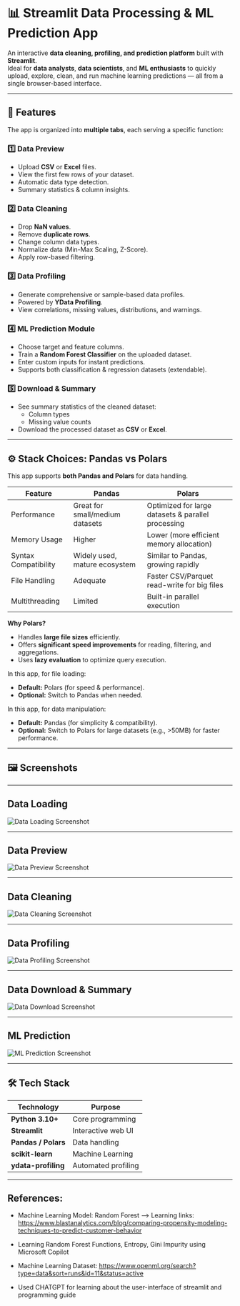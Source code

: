 # 📊 Streamlit Data Processing & ML Prediction App

An interactive **data cleaning, profiling, and prediction platform** built with **Streamlit**.  
Ideal for **data analysts**, **data scientists**, and **ML enthusiasts** to quickly upload, explore, clean, and run machine learning predictions — all from a single browser-based interface.

---

## 🚀 Features

The app is organized into **multiple tabs**, each serving a specific function:

### **1️⃣ Data Preview**
- Upload **CSV** or **Excel** files.
- View the first few rows of your dataset.
- Automatic data type detection.
- Summary statistics & column insights.

### **2️⃣ Data Cleaning**
- Drop **NaN values**.
- Remove **duplicate rows**.
- Change column data types.
- Normalize data (Min-Max Scaling, Z-Score).
- Apply row-based filtering.

### **3️⃣ Data Profiling**
- Generate comprehensive or sample-based data profiles.
- Powered by **YData Profiling**.
- View correlations, missing values, distributions, and warnings.

### **4️⃣ ML Prediction Module**
- Choose target and feature columns.
- Train a **Random Forest Classifier** on the uploaded dataset.
- Enter custom inputs for instant predictions.
- Supports both classification & regression datasets (extendable).

### **5️⃣ Download & Summary**
- See summary statistics of the cleaned dataset:
  - Column types
  - Missing value counts
- Download the processed dataset as **CSV** or **Excel**.

---

## ⚙️ Stack Choices: Pandas vs Polars

This app supports **both Pandas and Polars** for data handling.

| Feature                | **Pandas** | **Polars** |
|------------------------|------------|------------|
| Performance            | Great for small/medium datasets | Optimized for large datasets & parallel processing |
| Memory Usage           | Higher     | Lower (more efficient memory allocation) |
| Syntax Compatibility   | Widely used, mature ecosystem | Similar to Pandas, growing rapidly |
| File Handling          | Adequate   | Faster CSV/Parquet read-write for big files |
| Multithreading         | Limited    | Built-in parallel execution |

**Why Polars?**
- Handles **large file sizes** efficiently.
- Offers **significant speed improvements** for reading, filtering, and aggregations.
- Uses **lazy evaluation** to optimize query execution.

In this app, for file loading:
- **Default:** Polars (for speed & performance).
- **Optional:** Switch to Pandas when needed.

In this app, for data manipulation:
- **Default:** Pandas (for simplicity & compatibility).
- **Optional:** Switch to Polars for large datasets (e.g., >50MB) for faster performance.

---

## 🖼️ Screenshots

---

## Data Loading

![Data Loading Screenshot](images/data_loading.png)

---

## Data Preview

![Data Preview Screenshot](images/data_preview.png)

---

## Data Cleaning

![Data Cleaning Screenshot](images/data_cleaning.png)

---

## Data Profiling

![Data Profiling Screenshot](images/data_profiling.png)

---

## Data Download & Summary

![Data Download Screenshot](images/data_download_summary.png)

---

## ML Prediction

![ML Prediction Screenshot](images/ml_prediction.png)


---

## 🛠️ Tech Stack

| Technology        | Purpose |
|-------------------|---------|
| **Python 3.10+**  | Core programming |
| **Streamlit**     | Interactive web UI |
| **Pandas / Polars** | Data handling |
| **scikit-learn**  | Machine Learning |
| **ydata-profiling** | Automated profiling |

---

## References:

- Machine Learning Model: Random Forest --> Learning links: https://www.blastanalytics.com/blog/comparing-propensity-modeling-techniques-to-predict-customer-behavior

- Learning Random Forest Functions, Entropy, Gini Impurity using Microsoft Copilot

- Machine Learning Dataset: https://www.openml.org/search?type=data&sort=runs&id=11&status=active

- Used CHATGPT for learning about the user-interface of streamlit and programming guide